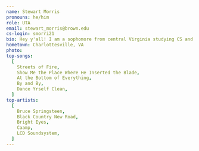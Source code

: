 ```yaml
---
name: Stewart Morris
pronouns: he/him
role: UTA
email: stewart_morris@brown.edu
cs-login: smorri21
bio: Hey y'all! I am a sophomore from central Virginia studying CS and English (or maybe MCM, who knows). I love watching movies and listening to music. If you ever have any recommendations please bring it up in hours! Outside of that, I enjoy hiking and camping, and this year I am hoping to get into rock climbing too.
hometown: Charlottesville, VA
photo:
top-songs:
  [
    Streets of Fire,
    Show Me the Place Where He Inserted the Blade,
    At the Bottom of Everything,
    By and By,
    Dance Yrself Clean,
  ]
top-artists:
  [
    Bruce Springsteen,
    Black Country New Road,
    Bright Eyes,
    Caamp,
    LCD Soundsystem,
  ]
---
```

